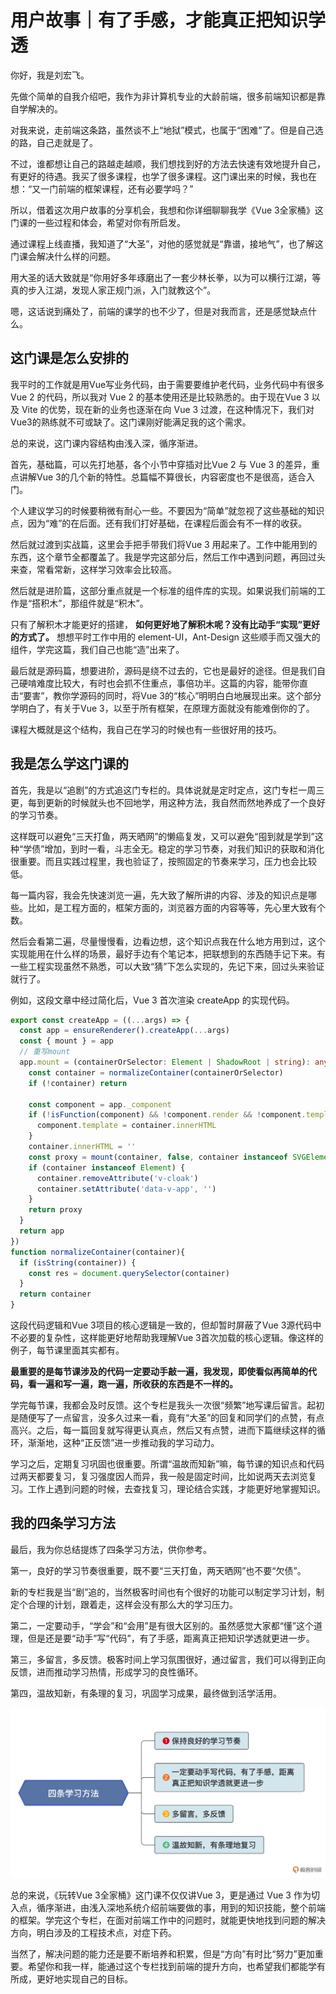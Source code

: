 # 用户故事｜有了手感，才能真正把知识学透
你好，我是刘宏飞。

先做个简单的自我介绍吧，我作为非计算机专业的大龄前端，很多前端知识都是靠自学解决的。

对我来说，走前端这条路，虽然谈不上“地狱”模式，也属于“困难”了。但是自己选的路，自己走就是了。

不过，谁都想让自己的路越走越顺，我们想找到好的方法去快速有效地提升自己，有更好的待遇。我买了很多课程，也学了很多课程。这门课出来的时候，我也在想：“又一门前端的框架课程，还有必要学吗？”

所以，借着这次用户故事的分享机会，我想和你详细聊聊我学《Vue 3全家桶》这门课的一些过程和体会，希望对你有所启发。

通过课程上线直播，我知道了“大圣”，对他的感觉就是“靠谱，接地气”，也了解这门课会解决什么样的问题。

用大圣的话大致就是“你用好多年琢磨出了一套少林长拳，以为可以横行江湖，等真的步入江湖，发现人家正规门派，入门就教这个”。

嗯，这话说到痛处了，前端的课学的也不少了，但是对我而言，还是感觉缺点什么。

## 这门课是怎么安排的

我平时的工作就是用Vue写业务代码，由于需要要维护老代码，业务代码中有很多Vue 2 的代码，所以我对 Vue 2 的基本使用还是比较熟悉的。由于现在Vue 3 以及 Vite 的优势，现在新的业务也逐渐在向 Vue 3 过渡，在这种情况下，我们对Vue3的熟练就不可或缺了。这门课刚好能满足我的这个需求。

总的来说，这门课内容结构由浅入深，循序渐进。

首先，基础篇，可以先打地基，各个小节中穿插对比Vue 2 与 Vue 3 的差异，重点讲解Vue 3的几个新的特性。总篇幅不算很长，内容密度也不是很高，适合入门。

个人建议学习的时候要稍微有耐心一些。不要因为“简单”就忽视了这些基础的知识点，因为“难”的在后面。还有我们打好基础，在课程后面会有不一样的收获。

然后就过渡到实战篇，这里会手把手带我们将Vue 3 用起来了。工作中能用到的东西，这个章节全都覆盖了。我是学完这部分后，然后工作中遇到问题，再回过头来查，常看常新，这样学习效率会比较高。

然后就是进阶篇，这部分重点就是一个标准的组件库的实现。如果说我们前端的工作是“搭积木”，那组件就是“积木”。

只有了解积木才能更好的搭建， **如何更好地了解积木呢？没有比动手“实现”更好的方式了。** 想想平时工作中用的 element-UI，Ant-Design 这些顺手而又强大的组件，学完这篇，我们自己也能“造”出来了。

最后就是源码篇，想要进阶，源码是绕不过去的，它也是最好的途径。但是我们自己硬啃难度比较大，有时也会抓不住重点，事倍功半。这篇的内容，能带你直击“要害”，教你学源码的同时，将Vue 3的“核心”明明白白地展现出来。这个部分学明白了，有关于Vue 3，以至于所有框架，在原理方面就没有能难倒你的了。

课程大概就是这个结构，我自己在学习的时候也有一些很好用的技巧。

## 我是怎么学这门课的

首先，我是以“追剧”的方式追这门专栏的。具体说就是定时定点，这门专栏一周三更，每到更新的时候就头也不回地学，用这种方法，我自然而然地养成了一个良好的学习节奏。

这样既可以避免“三天打鱼，两天晒网”的懒癌复发，又可以避免“囤到就是学到”这种“学债”增加，到时一看，斗志全无。稳定的学习节奏，对我们知识的获取和消化很重要。而且实践过程里，我也验证了，按照固定的节奏来学习，压力也会比较低。

每一篇内容，我会先快速浏览一遍，先大致了解所讲的内容、涉及的知识点是哪些。比如，是工程方面的，框架方面的，浏览器方面的内容等等，先心里大致有个数。

然后会看第二遍，尽量慢慢看，边看边想，这个知识点我在什么地方用到过，这个实现能用在什么样的场景，最好手边有个笔记本，把联想到的东西随手记下来。有一些工程实现虽然不熟悉，可以大致“猜”下怎么实现的，先记下来，回过头来验证就行了。

例如，这段文章中经过简化后，Vue 3 首次渲染 createApp 的实现代码。

```typescript
export const createApp = ((...args) => {
  const app = ensureRenderer().createApp(...args)
  const { mount } = app
  // 重写mount
  app.mount = (containerOrSelector: Element | ShadowRoot | string): any => {
    const container = normalizeContainer(containerOrSelector)
    if (!container) return

    const component = app._component
    if (!isFunction(component) && !component.render && !component.template) {
      component.template = container.innerHTML
    }
    container.innerHTML = ''
    const proxy = mount(container, false, container instanceof SVGElement)
    if (container instanceof Element) {
      container.removeAttribute('v-cloak')
      container.setAttribute('data-v-app', '')
    }
    return proxy
  }
  return app
})
function normalizeContainer(container){
  if (isString(container)) {
    const res = document.querySelector(container)
  }
  return container
}

```

这段代码逻辑和Vue 3项目的核心逻辑是一致的，但却暂时屏蔽了Vue 3源代码中不必要的复杂性，这样能更好地帮助我理解Vue 3首次加载的核心逻辑。像这样的例子，每节课里面其实都有。

**最重要的是每节课涉及的代码一定要动手敲一遍，我发现，即使看似再简单的代码，看一遍和写一遍，跑一遍，所收获的东西是不一样的。**

学完每节课，我都会及时反馈。这个专栏是我头一次很“频繁”地写课后留言。起初是随便写了一点留言，没多久过来一看，竟有“大圣”的回复和同学们的点赞，有点高兴。之后，每一篇回复就写得更认真点，然后又有点赞，进而下篇继续这样的循环，渐渐地，这种“正反馈”进一步推动我的学习动力。

学习之后，定期复习巩固也很重要。所谓“温故而知新”嘛，每节课的知识点和代码过两天都要复习，复习强度因人而异，我一般是固定时间，比如说两天去浏览复习。工作上遇到问题的时候，去查找复习，理论结合实践，才能更好地掌握知识。

## 我的四条学习方法

最后，我为你总结提炼了四条学习方法，供你参考。

第一，良好的学习节奏很重要，既不要“三天打鱼，两天晒网”也不要“欠债”。

新的专栏我是当“剧”追的，当然极客时间也有个很好的功能可以制定学习计划，制定个合理的计划，跟着走，这样会没有那么大的学习压力。

第二，一定要动手，“学会”和“会用”是有很大区别的。虽然感觉大家都“懂”这个道理，但是还是要“动手”写“代码”，有了手感，距离真正把知识学透就更进一步。

第三，多留言，多反馈。极客时间上学习氛围很好，通过留言，我们可以得到正向反馈，进而推动学习热情，形成学习的良性循环。

第四，温故知新，有条理的复习，巩固学习成果，最终做到活学活用。

![图片](images/526257/2e4d594564e176ea5773d44e16yy8d12.jpg)

总的来说，《玩转Vue 3全家桶》这门课不仅仅讲Vue 3，更是通过 Vue 3 作为切入点，循序渐进，由浅入深地系统介绍前端要做的事，用到的知识技能，整个前端的框架。学完这个专栏，在面对前端工作中的问题时，就能更快地找到问题的解决方向，明白涉及的工程技术点，对症下药。

当然了，解决问题的能力还是要不断培养和积累，但是“方向”有时比“努力”更加重要。希望你和我一样，能通过这个专栏找到前端的提升方向，也希望我们都能学有所成，更好地实现自己的目标。